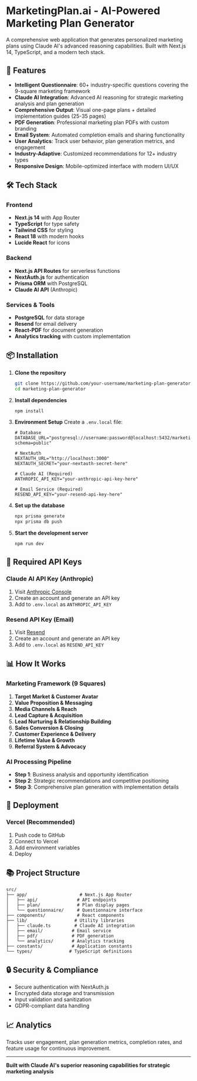 # MarketingPlan.ai - AI-Powered Marketing Plan Generator

A comprehensive web application that generates personalized marketing plans using Claude AI's advanced reasoning capabilities. Built with Next.js 14, TypeScript, and a modern tech stack.

## 🚀 Features

- **Intelligent Questionnaire**: 60+ industry-specific questions covering the 9-square marketing framework
- **Claude AI Integration**: Advanced AI reasoning for strategic marketing analysis and plan generation
- **Comprehensive Output**: Visual one-page plans + detailed implementation guides (25-35 pages)
- **PDF Generation**: Professional marketing plan PDFs with custom branding
- **Email System**: Automated completion emails and sharing functionality
- **User Analytics**: Track user behavior, plan generation metrics, and engagement
- **Industry-Adaptive**: Customized recommendations for 12+ industry types
- **Responsive Design**: Mobile-optimized interface with modern UI/UX

## 🛠️ Tech Stack

### Frontend
- **Next.js 14** with App Router
- **TypeScript** for type safety
- **Tailwind CSS** for styling
- **React 18** with modern hooks
- **Lucide React** for icons

### Backend
- **Next.js API Routes** for serverless functions
- **NextAuth.js** for authentication
- **Prisma ORM** with PostgreSQL
- **Claude AI API** (Anthropic)

### Services & Tools
- **PostgreSQL** for data storage
- **Resend** for email delivery
- **React-PDF** for document generation
- **Analytics tracking** with custom implementation

## 📦 Installation

1. **Clone the repository**
   ```bash
   git clone https://github.com/your-username/marketing-plan-generator.git
   cd marketing-plan-generator
   ```

2. **Install dependencies**
   ```bash
   npm install
   ```

3. **Environment Setup**
   Create a `.env.local` file:
   ```env
   # Database
   DATABASE_URL="postgresql://username:password@localhost:5432/marketing_plans?schema=public"
   
   # NextAuth
   NEXTAUTH_URL="http://localhost:3000"
   NEXTAUTH_SECRET="your-nextauth-secret-here"
   
   # Claude AI (Required)
   ANTHROPIC_API_KEY="your-anthropic-api-key-here"
   
   # Email Service (Required)
   RESEND_API_KEY="your-resend-api-key-here"
   ```

4. **Set up the database**
   ```bash
   npx prisma generate
   npx prisma db push
   ```

5. **Start the development server**
   ```bash
   npm run dev
   ```

## 🔑 Required API Keys

### Claude AI API Key (Anthropic)
1. Visit [Anthropic Console](https://console.anthropic.com/)
2. Create an account and generate an API key
3. Add to `.env.local` as `ANTHROPIC_API_KEY`

### Resend API Key (Email)
1. Visit [Resend](https://resend.com/)
2. Create an account and generate an API key
3. Add to `.env.local` as `RESEND_API_KEY`

## 📊 How It Works

### Marketing Framework (9 Squares)
1. **Target Market & Customer Avatar**
2. **Value Proposition & Messaging**
3. **Media Channels & Reach**
4. **Lead Capture & Acquisition**
5. **Lead Nurturing & Relationship Building**
6. **Sales Conversion & Closing**
7. **Customer Experience & Delivery**
8. **Lifetime Value & Growth**
9. **Referral System & Advocacy**

### AI Processing Pipeline
- **Step 1**: Business analysis and opportunity identification
- **Step 2**: Strategic recommendations and competitive positioning
- **Step 3**: Comprehensive plan generation with implementation details

## 🚀 Deployment

### Vercel (Recommended)
1. Push code to GitHub
2. Connect to Vercel
3. Add environment variables
4. Deploy

## 📚 Project Structure

```
src/
├── app/                    # Next.js App Router
│   ├── api/               # API endpoints
│   ├── plan/              # Plan display pages
│   └── questionnaire/     # Questionnaire interface
├── components/            # React components
├── lib/                  # Utility libraries
│   ├── claude.ts         # Claude AI integration
│   ├── email/           # Email service
│   ├── pdf/             # PDF generation
│   └── analytics/       # Analytics tracking
├── constants/           # Application constants
└── types/              # TypeScript definitions
```

## 🔒 Security & Compliance

- Secure authentication with NextAuth.js
- Encrypted data storage and transmission
- Input validation and sanitization
- GDPR-compliant data handling

## 📈 Analytics

Tracks user engagement, plan generation metrics, completion rates, and feature usage for continuous improvement.

---

**Built with Claude AI's superior reasoning capabilities for strategic marketing analysis**
